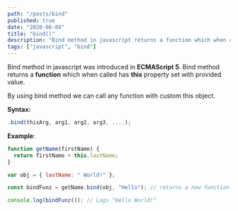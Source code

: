 ```yaml
---
path: "/posts/bind"
published: true
date: "2020-06-09"
title: "bind()"
description: "Bind method in javascript returns a function which when called has this property set with provided value"
tags: ["javascript", "bind"]
---
```


Bind method in javascript was introduced in **ECMAScript 5**. Bind method returns a **function** which when called has **this** property set with provided value.

By using bind method we can call any function with custom this object.

**Syntax:**

```js
.bind(thisArg, arg1, arg2, arg3, ....);
```

**Example**:

```js
function getName(firstName) {
  return firstName + this.lastName;
}

var obj = { lastName: " World!" };

const bindFunz = getName.bind(obj, "Hello"); // returns a new function

console.log(bindFunz()); // Logs "Hello World!"
```
